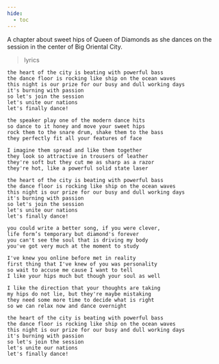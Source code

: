 ```yaml
---
hide:
  - toc
---
```


A chapter about sweet hips of Queen of Diamonds as she dances on the session in the center of Big Oriental City.

> lyrics

    the heart of the city is beating with powerful bass
    the dance floor is rocking like ship on the ocean waves
    this night is our prize for our busy and dull working days
    it's burning with passion
    so let's join the session
    let's unite our nations
    let's finally dance!
    
    the speaker play one of the modern dance hits
    so dance to it honey and move your sweet hips
    rock them to the snare drum, shake them to the bass
    they perfectly fit all your features of face
    
    I imagine them spread and like them together
    they look so attractive in trousers of leather
    they're soft but they cut me as sharp as a razor
    they're hot, like a powerful solid state laser
    
    the heart of the city is beating with powerful bass
    the dance floor is rocking like ship on the ocean waves
    this night is our prize for our busy and dull working days
    it's burning with passion
    so let's join the session
    let's unite our nations
    let's finally dance!
    
    you could write a better song, if you were clever,
    life form’s temporary but diamond's forever
    you can't see the soul that is driving my body
    you've got very much at the moment to study
    
    I've knew you online before met in reality
    first thing that I've knew of you was personality
    so wait to accuse me cause I want to tell
    I like your hips much but though your soul as well
    
    I like the direction that your thoughts are taking
    my hips do not lie, but they're maybe mistaking
    they need some more time to decide what is right
    so we can relax now and dance overnight
    
    the heart of the city is beating with powerful bass
    the dance floor is rocking like ship on the ocean waves
    this night is our prize for our busy and dull working days
    it's burning with passion
    so let's join the session
    let's unite our nations
    let's finally dance!
